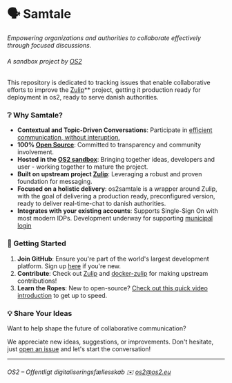 # 🗣️ Samtale
_Empowering organizations and authorities to collaborate effectively through focused discussions._
###### A sandbox project by [OS2](https://www.os2.eu/)
This repository is dedicated to tracking issues that enable collaborative efforts to improve the [Zulip](https://github.com/zulip)** project, getting it production ready for deployment in os2, ready to serve danish authorities. 

### ❔ Why Samtale?
- **Contextual and Topic-Driven Conversations**: Participate in [efficient communication, without interuption.](https://zulip.com/why-zulip/)
- **100% [Open Source](https://opensource.com/resources/what-open-source)**: Committed to transparency and community involvement.
- **Hosted in the [OS2 sandbox](https://github.com/OS2sandbox)**: Bringing together ideas, developers and user - working together to mature the project.
- **Built on upstream project [Zulip](https://github.com/zulip)**: Leveraging a robust and proven foundation for messaging.
- **Focused on a holistic delivery**: os2samtale is a wrapper around Zulip, with the goal of delivering a production ready, preconfigured version, ready to deliver real-time-chat to danish authorities.
- **Integrates with your existing accounts**: Supports Single-Sign On with most modern IDPs. Development underway for supporting [municipal login](https://github.com/OS2sandbox/sandbox-myndighedsidentitet/tree/main)

### 🚀 Getting Started 

1. **Join GitHub**: Ensure you're part of the world's largest development platform. Sign up [here](https://docs.github.com/en/get-started/start-your-journey/creating-an-account-on-github) if you're new.
2. **Contribute**:  Check out [Zulip](https://github.com/zulip) and [docker-zulip](https://github.com/zulip/docker-zulip/) for making upstream contributions!
3. **Learn the Ropes**: New to open-source? [Check out this quick video introduction](https://www.youtube.com/watch?v=RGd5cOXpCQw) to get up to speed.

### 💡 Share Your Ideas 

Want to help shape the future of collaborative communication?

We appreciate new ideas, suggestions, or improvements. Don't hesitate, just [open an issue](https://github.com/OS2sandbox/sandbox-samtale/issues) and let's start the conversation!

---
###### OS2 – Offentligt digitaliseringsfællesskab ✉️ os2@os2.eu
